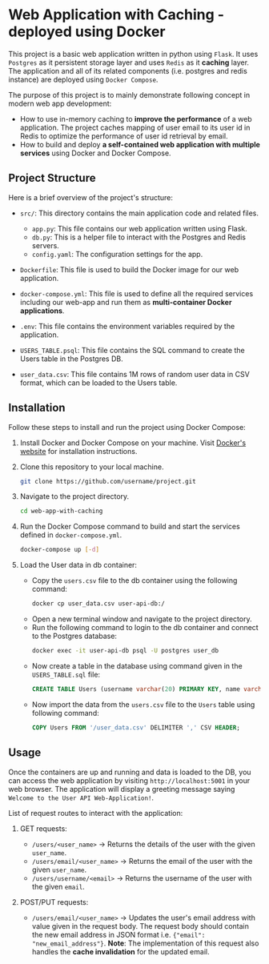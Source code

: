 # Web Application with Caching - deployed using Docker

This project is a basic web application written in python using `Flask`. It uses `Postgres` as it persistent storage layer and  uses `Redis` as it **caching** layer. The application and all of its related components (i.e. postgres and redis instance) are deployed using `Docker Compose`.

The purpose of this project is to mainly demonstrate following concept in modern web app development:
- How to use in-memory caching to **improve the performance** of a web application. The project caches mapping of user email to its user id in Redis to optimize the performance of user id retrieval by email.
- How to build and deploy **a self-contained web application with multiple services** using Docker and Docker Compose.


## Project Structure

Here is a brief overview of the project's structure:
- `src/`: This directory contains the main application code and related files.
    - `app.py`: This file contains our web application written using Flask.
    - `db.py`: This is a helper file to interact with the Postgres and Redis servers.
    - `config.yaml`: The configuration settings for the app.
  
- `Dockerfile`: This file is used to build the Docker image for our web application.
- `docker-compose.yml`: This file is used to define all the required services including our web-app and run them as **multi-container Docker applications**.
- `.env`: This file contains the environment variables required by the application.
- `USERS_TABLE.psql`: This file contains the SQL command to create the Users table in the Postgres DB.
- `user_data.csv`: This file contains 1M rows of random user data in CSV format, which can be loaded to the Users table.

## Installation

Follow these steps to install and run the project using Docker Compose:

1. Install Docker and Docker Compose on your machine. Visit [Docker's website](https://www.docker.com/) for installation instructions.

2. Clone this repository to your local machine.

    ```bash
    git clone https://github.com/username/project.git
    ```

3. Navigate to the project directory.

    ```bash
    cd web-app-with-caching
    ```

4. Run the Docker Compose command to build and start the services defined in `docker-compose.yml`.

    ```bash
    docker-compose up [-d]
5. Load the User data in db container:
    - Copy the `users.csv` file to the db container using the following command:
        ```bash
        docker cp user_data.csv user-api-db:/
    - Open a new terminal window and navigate to the project directory.
    - Run the following command to login to the db container and connect to the Postgres database:
        ```bash
        docker exec -it user-api-db psql -U postgres user_db
    - Now create a table in the database using command given in the `USERS_TABLE.sql` file:
        ```sql
        CREATE TABLE Users (username varchar(20) PRIMARY KEY, name varchar(30) NOT NULL, email varchar(30) UNIQUE, dob date, passwordhash varchar);
    - Now import the data from the `users.csv` file to the `Users` table using following command:
        ```sql
        COPY Users FROM '/user_data.csv' DELIMITER ',' CSV HEADER;
## Usage

Once the containers are up and running and data is loaded to the DB, you can access the web application by visiting `http://localhost:5001` in your web browser. The application will display a greeting message saying `Welcome to the User API Web-Application!`.

List of request routes to interact with the application:

1. GET requests:
   - `/users/<user_name>` -> Returns the details of the user with the given `user_name`.
   - `/users/email/<user_name>` -> Returns the email of the user with the given `user_name`.
   - `/users/username/<email>` -> Returns the username of the user with the given `email`.

2. POST/PUT requests:
   - `/users/email/<user_name>` -> Updates the user's email address with value given in the request body. The request body should contain the new email address in JSON format i.e. `{"email": "new_email_address"}`.
   **Note**: The implementation of this request also handles the **cache invalidation** for the updated email.